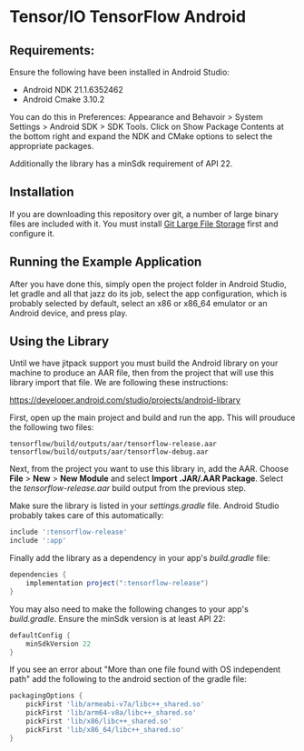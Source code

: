 # Tensor/IO TensorFlow Android

## Requirements:

Ensure the following have been installed in Android Studio:

- Android NDK 21.1.6352462
- Android Cmake 3.10.2

You can do this in Preferences: Appearance and Behavoir > System Settings > Android SDK > SDK Tools. Click on Show Package Contents at the bottom right and expand the NDK and CMake options to select the appropriate packages.

Additionally the library has a minSdk requirement of API 22.

## Installation

If you are downloading this repository over git, a number of large binary files are included with it. You must install [Git Large File Storage](https://git-lfs.github.com) first and configure it.

## Running the Example Application

After you have done this, simply open the project folder in Android Studio, let gradle and all that jazz do its job, select the app configuration, which is probably selected by default, select an x86 or x86_64 emulator or an Android device, and press play.

## Using the Library

Until we have jitpack support you must build the Android library on your machine to produce an AAR file, then from the project that will use this library import that file. We are following these instructions:

https://developer.android.com/studio/projects/android-library

First, open up the main project and build and run the app. This will prouduce the following two files:

```
tensorflow/build/outputs/aar/tensorflow-release.aar
tensorflow/build/outputs/aar/tensorflow-debug.aar
```

Next, from the project you want to use this library in, add the AAR. Choose **File** > **New** > **New Module** and select **Import .JAR/.AAR Package**. Select the *tensorflow-release.aar* build output from the previous step.

Make sure the library is listed in your *settings.gradle* file. Android Studio probably takes care of this automatically:

```groovy
include ':tensorflow-release'
include ':app'
```

Finally add the library as a dependency in your app's *build.gradle* file:

```groovy
dependencies {
	implementation project(":tensorflow-release")
}
```

You may also need to make the following changes to your app's *build.gradle*. Ensure the minSdk version is at least API 22:

```groovy
defaultConfig {
	minSdkVersion 22
}
```

If you see an error about "More than one file found with OS independent path" add the following to the android section of the gradle file:

```groovy
packagingOptions {
    pickFirst 'lib/armeabi-v7a/libc++_shared.so'
    pickFirst 'lib/arm64-v8a/libc++_shared.so'
    pickFirst 'lib/x86/libc++_shared.so'
    pickFirst 'lib/x86_64/libc++_shared.so'
}
```
